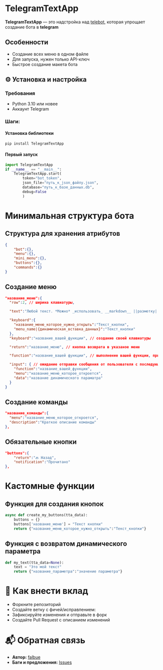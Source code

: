 # TelegramTextApp
**TelegramTextApp** — это надстройка над [telebot](https://github.com/aiogram/aiogram), которая упрощает создание бота в **telegram**

## Особенности
- Создание всех меню в одном файле
- Для запуска, нужен только API-ключ
- Быстрое создание макета бота

## ⚙️ Установка и настройка

### Требования
- Python 3.10 или новее
- Аккаунт Telegram

### Шаги:
#### Установка библиотеки
```bash
pip install TelegramTextApp
```
#### Первый запуск
```python
import TelegramTextApp
if __name__ == "__main__":
    TelegramTextApp.start(
        token="bot_token",
        json_file="путь_к_json_файлу.json",
        database="путь_к_базе_данных.db",
        debug=False
        )
```
# Минимальная структура бота

## Структура для хранения атрибутов
```json
{
    "bot":{},
    "menu":{},
    "mini_menu":{},
    "buttons":{},
    "commands":{}
}
```

## Создание меню
```json
"название_меню":{
  "row":2, // ширина клавиатуры,

  "text":"Любой текст. *Можно* _использовать_ __markdown__ ||разметку|| [telegram](telegram.com)",

  "keyboard":{
    "название_меню_которое_нужно_открыть":"Текст_кнопки",
    "menu_name|{динамическая_вставка_данных}":"Текст_кнопки"
  },
  "keyboard":"название_вашей_функции", // создание своей клавиатуры 

  "return":"название_меню", // кнопка возврата в указаное меню

  "function":"название_вашей функции", // выполнение вашей функции, при открытии меню (можно передавать динамические параметры)

  "input": { // ожидание отправки сообщения от пользователя с последующим выполнением
    "function":"название_вашей_функции",
    "menu":"название_меню_которое_откроется",
    "data":"название динамического параматра"
  }
}
```

## Создание команды
```json
"название_команды":{
  "menu":"название_меню_которое_откроется",
  "description":"Краткое описание команды"
},
```

## Обязательные кнопки
```json
"buttons":{
    "return":"🔙 Назад",
    "notification":"Прочитано"
},
```

# Кастомные функции

## Функция для создания кнопок
```python
async def create_my_buttons(tta_data):
    buttons = {}
    buttons['название_меню'] = "Текст кнопки"
    return {"название_меню_которое_нужно_открыть":"Текст_кнопки"}
```

## Функция с возвратом динамического параметра
```python
def my_text(tta_data=None):
    text = "Это мой текст"
    return {"название_параметра":"значение параметра"}
```

# 🤝 Как внести вклад
- Форкните репозиторий
- Создайте ветку с фичей/исправлением:
- Зафиксируйте изменения и отправьте в форк
- Создайте Pull Request с описанием изменений

# 📬 Обратная связь
- **Автор:** [falbue](https://github.com/falbue)
- **Баги и предложения:** [Issues](https://github.com/falpin/TelegramTextApp/issues)
